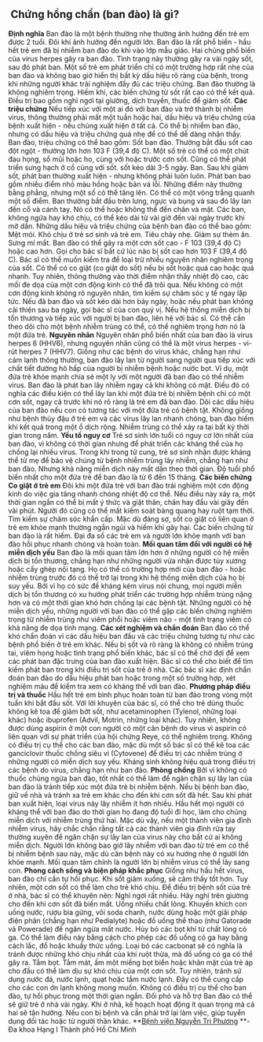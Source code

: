 ## ️ Chứng hồng chẩn (ban đào) là gì?

**Định nghĩa**
Ban đào là một bệnh thường nhẹ thường ảnh hưởng đến trẻ em được 2 tuổi. Đôi khi ảnh hưởng đến người lớn. Ban đào là rất phổ biến - hầu hết trẻ em đã bị nhiễm ban đào do khi vào lớp mẫu giáo.
Hai chủng phổ biến của virus herpes gây ra ban đào. Tình trạng này thường gây ra vài ngày sốt, sau đó phát ban.
Một số trẻ em phát triển chỉ có một trường hợp rất nhẹ của ban đào và không bao giờ hiển thị bất kỳ dấu hiệu rõ ràng của bệnh, trong khi những người khác trải nghiệm đầy đủ các triệu chứng.
Ban đào thường là không nghiêm trọng. Hiếm khi, các biến chứng từ sốt rất cao có thể kết quả. Điều trị bao gồm nghỉ ngơi tại giường, dịch truyền, thuốc để giảm sốt.
**Các triệu chứng**
Nếu tiếp xúc với một ai đó với ban đào và trở thành bị nhiễm virus, thông thường phải mất một tuần hoặc hai, dấu hiệu và triệu chứng của bệnh xuất hiện - nếu chúng xuất hiện ở tất cả. Có thể bị nhiễm ban đào, nhưng có dấu hiệu và triệu chứng quá nhẹ để có thể dễ dàng nhận thấy. Ban đào, triệu chứng có thể bao gồm:
Sốt ban đào. Thường bắt đầu sốt cao đột ngột - thường lớn hơn 103 F (39,4 độ C). Một số trẻ có thể có một chút đau họng, sổ mũi hoặc ho, cùng với hoặc trước cơn sốt. Cũng có thể phát triển sưng hạch ở cổ cùng với sốt. sốt kéo dài 3-5 ngày.
Ban. Sau khi giảm sốt, phát ban thường xuất hiện - nhưng không phải luôn luôn. Phát ban bao gồm nhiều điểm nhỏ màu hồng hoặc bản vá lỗi. Những điểm này thường bằng phẳng, nhưng một số có thể tăng lên. Có thể có một vòng trắng quanh một số điểm. Ban thường bắt đầu trên lưng, ngực và bụng và sau đó lây lan đến cổ và cánh tay. Nó có thể hoặc không thể đến chân và mặt. Các ban, không ngứa hay khó chịu, có thể kéo dài từ vài giờ đến vài ngày trước khi mờ dần.
Những dấu hiệu và triệu chứng của bệnh ban đào có thể bao gồm:
Mệt mỏi.
Khó chịu ở trẻ sơ sinh và trẻ em.
Tiêu chảy nhẹ.
Giảm sự thèm ăn.
Sưng mí mắt.
Ban đào có thể gây ra một cơn sốt cao - F 103 (39,4 độ C) hoặc cao hơn. Gọi cho bác sĩ bất cứ lúc nào bị sốt cao hơn 103 F (39,4 độ C). Bác sĩ có thể muốn kiểm tra để loại trừ nhiều nguyên nhân nghiêm trọng của sốt.
Có thể có co giật (co giật do sốt) nếu bị sốt hoặc quá cao hoặc quá nhanh. Tuy nhiên, thông thường vào thời điểm nhận thấy nhiệt độ cao, các mối đe dọa của một cơn động kinh có thể đã trôi qua. Nếu không có một cơn động kinh không rõ nguyên nhân, tìm kiếm sự chăm sóc y tế ngay lập tức.
Nếu đã ban đào và sốt kéo dài hơn bảy ngày, hoặc nếu phát ban không cải thiện sau ba ngày, gọi bác sĩ của con quý vị.
Nếu hệ thống miễn dịch bị tổn thương và tiếp xúc với người bị ban đào, liên hệ với bác sĩ. Có thể cần theo dõi cho một bệnh nhiễm trùng có thể, có thể nghiêm trọng hơn nó là một đứa trẻ.
**Nguyên nhân**
Nguyên nhân phổ biến nhất của ban đào là virus herpes 6 (HHV6), nhưng nguyên nhân cũng có thể là một virus herpes - vi-rút herpes 7 (HHV7).
Giống như các bệnh do virus khác, chẳng hạn như cảm lạnh thông thường, ban đào lây lan từ người sang người qua tiếp xúc với chất tiết đường hô hấp của người bị nhiễm bệnh hoặc nước bọt. Ví dụ, một đứa trẻ khỏe mạnh chia sẻ một ly với một người đã ban đào có thể nhiễm virus.
Ban đào là phát ban lây nhiễm ngay cả khi không có mặt. Điều đó có nghĩa các điều kiện có thể lây lan khi một đứa trẻ bị nhiễm bệnh chỉ có một cơn sốt, ngay cả trước khi nó rõ ràng là trẻ em đã ban đào. Dõi các dấu hiệu của ban đào nếu con có tương tác với một đứa trẻ có bệnh tật.
Không giống như bệnh thủy đậu ở trẻ em và các virus lây lan nhanh chóng, ban đào hiếm khi kết quả trong một ổ dịch rộng. Nhiễm trùng có thể xảy ra tại bất kỳ thời gian trong năm.
**Yếu tố nguy cơ**
Trẻ sơ sinh lớn tuổi có nguy cơ lớn nhất của ban đào, vì không có thời gian nhưng để phát triển các kháng thể của họ chống lại nhiều virus. Trong khi trong tử cung, trẻ sơ sinh nhận được kháng thể từ mẹ để bảo vệ chúng từ bệnh nhiễm trùng lây nhiễm, chẳng hạn như ban đào. Nhưng khả năng miễn dịch này mất dần theo thời gian. Độ tuổi phổ biến nhất cho một đứa trẻ để ban đào là từ 6 đến 15 tháng.
**Các biến chứng**
**Co giật ở trẻ em**
Đôi khi một đứa trẻ với ban đào trải nghiệm một cơn động kinh do việc gia tăng nhanh chóng nhiệt độ cơ thể. Nếu điều này xảy ra, một thời gian ngắn có thể bị mất ý thức và giật thân, chân hay đầu vài giây đến vài phút. Người đó cũng có thể mất kiểm soát bàng quang hay ruột tạm thời.
Tìm kiếm sự chăm sóc khẩn cấp. Mặc dù đáng sợ, sốt co giật có liên quan ở trẻ em khỏe mạnh thường ngắn ngủi và hiếm khi gây hại.
Các biến chứng từ ban đào là rất hiếm. Đại đa số các trẻ em và người lớn khỏe mạnh với ban đào hồi phục nhanh chóng và hoàn toàn.
**Mối quan tâm đối với người có hệ miễn dịch yếu**
Ban đào là mối quan tâm lớn hơn ở những người có hệ miễn dịch bị tổn thương, chẳng hạn như những người vừa nhận được tủy xương hoặc cấy ghép nội tạng. Họ có thể có trường hợp mới của ban đào - hoặc nhiễm trùng trước đó có thể trở lại trong khi hệ thống miễn dịch của họ bị suy yếu. Bởi vì họ có sức đề kháng kém virus nói chung, mọi người miễn dịch bị tổn thương có xu hướng phát triển các trường hợp nhiễm trùng nặng hơn và có một thời gian khó hơn chống lại các bệnh tật.
Những người có hệ miễn dịch yếu, những người với ban đào có thể gặp các biến chứng nghiêm trọng từ nhiễm trùng như viêm phổi hoặc viêm não - một tình trạng viêm có khả năng đe dọa tính mạng.
**Các xét nghiệm và chẩn đoán**
Ban đào có thể khó chẩn đoán vì các dấu hiệu ban đầu và các triệu chứng tương tự như các bệnh phổ biến ở trẻ em khác. Nếu bị sốt và rõ ràng là không có nhiễm trùng tai, viêm họng hoặc tình trạng phổ biến khác, bác sĩ có thể chờ đợi để xem các phát ban đặc trưng của ban đào xuất hiện. Bác sĩ có thể cho biết để tìm kiếm phát ban trong khi điều trị sốt của trẻ ở nhà.
Các bác sĩ xác định chẩn đoán ban đào do dấu hiệu phát ban hoặc trong một số trường hợp, xét nghiệm máu để kiểm tra xem có kháng thể với ban đào.
**Phương pháp điều trị và thuốc**
Hầu hết trẻ em bình phục hoàn toàn từ ban đào trong vòng một tuần khi bắt đầu sốt. Với lời khuyên của bác sĩ, có thể cho trẻ dùng thuốc không kê toa để giảm bớt sốt, như acetaminophen (Tylenol, những loại khác) hoặc ibuprofen (Advil, Motrin, những loại khác). Tuy nhiên, không được dùng aspirin ở một con người có một căn bệnh do virus vì aspirin có liên quan với sự phát triển của hội chứng Reye, có thể nghiêm trọng.
Không có điều trị cụ thể cho các ban đào, mặc dù một số bác sĩ có thể kê toa các ganciclovir thuốc chống siêu vi (Cytovene) để điều trị các nhiễm trùng ở những người có miễn dịch suy yếu. Kháng sinh không hiệu quả trong điều trị các bệnh do virus, chẳng hạn như ban đào.
**Phòng chống**
Bởi vì không có thuốc chủng ngừa ban đào, tốt nhất có thể làm để ngăn chặn sự lây lan của ban đào là tránh tiếp xúc một đứa trẻ bị nhiễm bệnh. Nếu bị bệnh ban đào, giữ về nhà và tránh xa trẻ em khác cho đến khi cơn sốt đã hết. Sau khi phát ban xuất hiện, loại virus này lây nhiễm ít hơn nhiều.
Hầu hết mọi người có kháng thể với ban đào do thời gian họ đang độ tuổi đi học, làm cho chúng miễn dịch với nhiễm trùng thứ hai. Mặc dù vậy, nếu một thành viên gia đình nhiễm virus, hãy chắc chắn rằng tất cả các thành viên gia đình rửa tay thường xuyên để ngăn chặn sự lây lan của virus này cho bất cứ ai không miễn dịch.
Người lớn không bao giờ lây nhiễm với ban đào từ trẻ em có thể bị nhiễm bệnh sau này, mặc dù căn bệnh này có xu hướng nhẹ ở người lớn khỏe mạnh. Mối quan tâm chính là người lớn bị nhiễm virus có thể lây sang con.
**Phong cách sống và biện pháp khắc phục**
Giống như hầu hết virus, ban đào chỉ cần tự hồi phục. Khi sốt giảm xuống, sẽ cảm thấy tốt hơn. Tuy nhiên, một cơn sốt có thể làm cho trẻ khó chịu. Để điều trị bệnh sốt của trẻ ở nhà, bác sĩ có thể khuyên nên:
Nghỉ ngơi rất nhiều. Hãy nghỉ trên giường cho đến khi cơn sốt đã biến mất.
Uống nhiều chất lỏng. Khuyến khích con uống nước, rượu bia gừng, vôi soda chanh, nước dùng hoặc một giải pháp điện phân (chẳng hạn như Pedialyte) hoặc đồ uống thể thao (như Gatorade và Powerade) để ngăn ngừa mất nước. Hủy bỏ các bọt khí từ chất lỏng có ga. Có thể làm điều này bằng cách cho phép các đồ uống có ga hay bằng cách lắc, đổ hoặc khuấy thức uống. Loại bỏ các cacbonat sẽ có nghĩa là tránh được những khó chịu nhất của khí ruột thừa, mà đồ uống có ga có thể gây ra.
Tắm bọt. Tắm mát, ấm một miếng bọt biển hoặc khăn mặt của trẻ áp cho đầu có thể làm dịu sự khó chịu của một cơn sốt. Tuy nhiên, tránh sử dụng nước đá, nước lạnh, quạt hoặc tắm nước lạnh. Đây có thể cung cấp cho các con ớn lạnh không mong muốn.
Không có điều trị cụ thể cho ban đào, tự hồi phục trong một thời gian ngắn.
Đối phó và hỗ trợ
Ban đào có thể sẽ giữ trẻ ở nhà vài ngày. Khi ở nhà, kế hoạch hoạt động ít quan trọng mà cả hai sẽ tận hưởng. Nếu con bị bệnh và cần phải trở lại làm việc, giúp tuyển dụng đối tác hoặc từ người thân khác.
**[Bệnh viện Nguyễn Tri Phương](https://bvnguyentriphuong.com.vn/) **- Đa khoa Hạng I Thành phố Hồ Chí Minh
